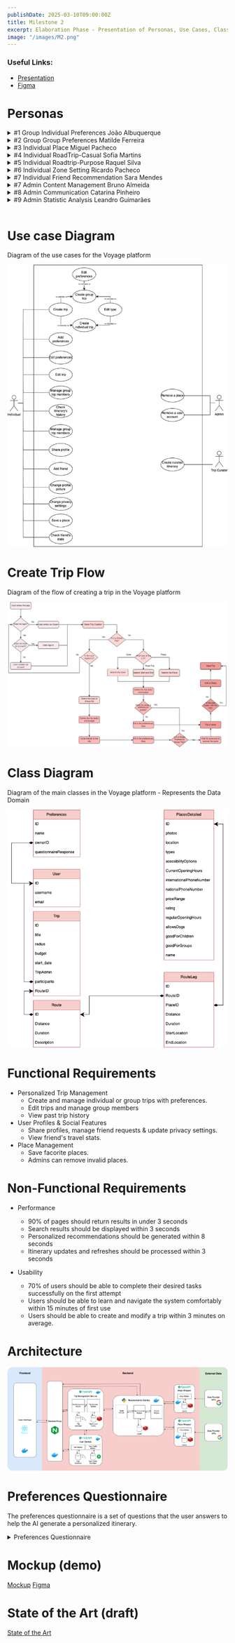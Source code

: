 ```yaml
---
publishDate: 2025-03-10T09:00:00Z
title: Milestone 2
excerpt: Elaboration Phase - Presentation of Personas, Use Cases, Class Diagram, and Architecture.
image: "/images/M2.png"
---
```


### Useful Links:

- [Presentation](https://drive.google.com/file/d/1plgbnc8DaWzjHlrfocGRSW__fq-W4DrG/view?usp=sharing)
- [Figma](https://www.figma.com/design/Pc6ESlfAh6nQbOFuENQsdX/Voyage-Website?m=auto&t=ds0AqZaAnVbpjPKD-6)

# Personas

<details>
<summary> #1 Group Individual Preferences João Albuquerque </summary>


- Age: **23**
- Gender: **Male**
- Occupation: **Freelance photographer**
- Interests: **Photography, Local culture, traditions and documentary photography**
- Technology Literacy: **Medium-High**
- Motivation:
    - He wants plan a group trip where he and his friends have different interests and want (cimplete)

### **Scenario**

João Albuquerque, a 23-year-old freelance photographer, is passionate about capturing the essence of local cultures and traditions. For his next adventure, he is planning a group trip with friends, but organizing it proves challenging as everyone has different interests. As the trip organizer, João needs a tool that can merge these diverse preferences into a well-balanced itinerary while still allowing him time to focus on his photography.

Using an intuitive, AI-powered platform, Voyage, João wants to begins setting up the trip by logging in and starting the creation of a trip in the application. After starting the creation process João selects Group trip and after the “Combined Group Preferences” option he continues to fill in the trip specifications. After that João sends the invite for this group trip to the friends in his friends list. With this João fills in his preference forms and his friends receive one too.

Once all responses are gathered, the AI processes the data and generates an itinerary that accommodates a variety of activities, ensuring that each person’s interests are represented fairly. The itinerary remains flexible, allowing the group to review, modify, and even vote on activities before finalizing the plan.

### **User Stories**

**1. As a photographer, I want an itinerary that includes visually stunning locations so that I can capture high-quality documentary photography.**

**Acceptance Criteria:**

- After filling the preferences forms the system suggests locations according to preferences.

**2. As a trip organizer, I want an easy way to collect my friends’ travel preferences so that I can create an itinerary that satisfies everyone.**

**Acceptance Criteria:**

- The system allows the trip organizer to add friends to a trip.
- The system allows the trip organizer to create a group trip with friends.
- The system sends preference forms to invited friends.
- The AI processes and balances different interests.
- The itinerary updates dynamically based on the group’s input.

**3. As a traveler in a diverse group, I want the itinerary to balance different types of activities so that everyone has an enjoyable experience.**

**Acceptance Criteria:**

- The system **ensures fair distribution** of activities among different interest groups.

**4. As a medium-high tech user, I want an intuitive and adaptive AI system that refines recommendations based on real-time feedback so that I don’t have to spend too much time adjusting the itinerary manually.**

**Acceptance Criteria:**

- After creating a trip the user must be able to edit it by removing or moving itinerary slots freely
- User can recreate the itinerary

</details>

<details>
<summary> #2 Group Group Preferences Matilde Ferreira </summary>


- Age: **19**
- Gender: **Female**
- Occupation: **Student**
- Interests: **Medicine, Biology, Partying**
- Technology Literacy: **Medium**
- Motivation:
    - She wants to plan a group trip with her friends were they all want to do the same thing

**Scenario:**

Matilde Ferreira is a 19-year-old student passionate about medicine and biology, but she also loves socializing and partying with her friends. She has a small group of friends that share the same interests and wants to organize a trip to Punta Cana where everyone has fun and enjoys the same beach activities.

After logging in Voyage App, she clicks on “create new trip”. In the trip creation phase, after choosing the type of trip and place to go, she picks select the group trip option. Then, she invites her friends. Additionally, she selects the singular group preferences, followed by other trip preferences.

After creating the trip, she wants to be able to make some changes with the help of her friends. Therefore, she goes to her profile to the itineraries section. There, she and her friends can make their changes. If they think that a previous itinerary version was better, they can easily access its history.

**User Stories**

**1. As a student who want the create, I want an easy way to create a group trip itinerary so that my friends and I can plan a trip.**

**Acceptance Criteria:**

- The system allows the user to create a new trip itinerary.
- The user can invite friends to collaborate on the itinerary.
- Users can add, remove, or rearrange activities easily.

**2. As a person with medium technology literacy, I want an intuitive app that allows me create group itineraries adapted to certain preferences effortlessly so that I don’t feel overwhelmed by complicated interfaces.**

**Acceptance Criteria:**

- The interface is simple and easy to navigate.
- The process of the system getting to know the group preferences should me smooth.

**3. As Matilde, I want to edit an existing itinerary so that I can make adjustments and update plans with my friends.**

**Acceptance Criteria:**

- The user can access the list of created itineraries from their profile.
- The user can select an itinerary and enter an editing mode.
- The user can add, remove, or modify activities, dates, and preferences.
- Changes are saved and updated in real-time for all group members.
- The system notifies group members when changes are made.

**4. As Matilde, I want to access the history of my itinerary so that I can revert to a previous version if needed.**

**Acceptance Criteria:**

- The user can access the itinerary history from the “Itineraries” section.
- The system displays a list of previous versions with timestamps.
- The user can preview a previous version before reverting.
- The user can restore a past version, making it the active itinerary.
- The system saves the current version before restoring an older one.

</details>

<details>
<summary> #3 Individual  Place Miguel Pacheco </summary>


- Age: **34**
- Gender: **Male**
- Occupation: **Lawyer**
- Interests: **Justice, Politics, Football,**
- Technology Literacy: Medium-High
- Motivation:
    - He is overwhelmed by his work and he wants to take a break from it, so he looks for a fast and simple way to plan a couple days of vacation.
    - Wants to visit specific monuments and wants to create an itinerary with them in it

### Scenario

Due to his work load in the past few days, Miguel is taking a few days off to clear his mind and spirit. He is looking for a fast way to plan a reasonable trip to Veneza, without the need of an agency, for that h’e encounters, upon searching for planning platforms, Voyage, then he proceeds to open the landing page he Logs in, after choosing to create an account, he clicks on a button to begin the process of creating a trip, between the choices available he chooses a “Place Trip” option, passing to the next phase of the creation he selects the Place, by selecting or typing a location into the search bar, then he inserts the budget that he wishes for the trip, after filling a small forms related to the intention and preferences of the trip, he is redirected to a page where he can evaluates and chooses, if he has friends added to his profile, some similar trip that his friends have done. After it, the platform suggests a final trip based on the questions and, if selected, his friends.

### User Stories

- As a person who seeks to travel alone to a certain place, i want to have a full descriptive plan of my trip so that i can take less time planning a mindless trip but with some content
    - **Acceptance Criteria**
        - The user is able to create a fully descriptive plan, around a place that he chooses
        - Optimized trip based on features like weather and transit
        - A plan that satisfies some related interests of the forms filled by the user

</details>

<details>
<summary> #4 Individual RoadTrip-Casual Sofia Martins </summary>

- Age: 32
- Gender: Female
- Occupation: **School Bus Driver**
- Interests: **Local Cuisine, Photography**
- Technology Literacy: Medium
- Motivation:
    - As a marketing specialist who frequently travels by car for business meetings, Sofia often finds herself with extra time between appointments or on her way back home. She would appreciate a planning solution that suggests convenient and interesting stops along her route without significantly extending her travel time. Her focus is on discovering local cuisine and capturing scenic photos to make the most of her trips.
    - Since Sofia is not familiar with the suburban areas between her usual routes, she is searching for a solution that helps her uncover hidden gems effortlessly.

### Scenario

Sofia, returning home from a business meeting by car, decides to make the most of her journey by exploring some interesting stops along the way. She accesses the platform, and after reaching the landing page, she logs in (or creates an account if necessary). On the main page, she clicks the button to create a new trip and selects the “Road-Trip” option. In the next step, she inputs her current location as the origin and home as the destination. She specifies a budget and a modest deviation range, aiming not to stray too far off her route. After submitting her preferences, she waits for the platform to generate convenient stop suggestions that include local dining spots and scenic viewpoints for quick photo opportunities.

### User Stories

- **As a frequent traveler returning from business trips, I want to find convenient and interesting stops along my route so that I can make the most of my extra time without significantly extending my journey**
    - **Acceptance Criteria**
        - The user is able to create a fully descriptive plan, following the path of the trip
        - Optimized roadtrip based on features like weather and transit
        - A plan that satisfies some related interests of the forms filled by the user
- **As a budget-conscious professional, I want to manage the range of deviation from my original route so that I can keep track of additional costs and travel time**
    - **Acceptance Criteria**
        - The places selected have to be within the selected range
        - The plan should display the difference in kilometers and estimated costs between the original path and the suggested route

</details>
<details>
<summary> #5 Individual  Roadtrip-Purpose Raquel Silva </summary>


- Age: 22
- Gender: Female
- Occupation: **University Student**
- Interests: **Art, Beach Volleyball, Swimming**
- Technology Literacy: High
- Motivation:
    - With the overwhelming pressure of the approaching deadline to choose her Master's degree, she wants to take a solo road trip along the Portuguese coast to relieve stress.
    - She needs a budget-friendly travel plan that aligns with her interests in
    - She wants an app that quickly generates a personalized itinerary with stops at relevant places along the coast.

## Scenario

Raquel Silva is a **22-year-old university student** who is struggling to decide on her Master's degree as the deadline approaches. The stress of this decision is becoming overwhelming, so she wants to **take a solo road trip along the Portuguese coast** to clear her mind.

She then enters the website, chooses to create an account and login. She then starts a new trip, and when faced with the three different types of trips offered, she clicks the roadtrip option.  At this point she will select when and where her RoadTrip starts and ends, fill in her preferences profile and choose her bugdet.

## User Stories:

**As a solo traveler,**

**I want the app to generate a personalized coastal itinerary so that I can explore locations that match my interests without extensive research.**

**Acceptance Criteria:**

- The system allows the user to input travel dates and interests.
- The app generates an optimized coastal route with suggested stops.
- Each stop includes descriptions, costs, and recommendations.
- The user can customize the itinerary by adding or removing stops.

**As a budget-conscious student, I want the app to suggest the most affordable options for transportation, accommodation, and activities so that I can stay within my budget.**

**Acceptance Criteria:**

- The user can input a maximum budget.
- The system recommends low-cost transportation options (e.g., buses, trains).
- Affordable accommodations such as hostels and budget hotels are suggested.
- Activity suggestions prioritize free or low-cost experiences.


</details>
<details>
<summary> #6 Individual  Zone Setting Ricardo Pacheco </summary>


- Age: 27
- Gender: Male
- Occupation: **Sales Executive**
- Interests: **Books, Ancient History, Climbing**
- Technology Literacy: High
- Motivation:
    - Ricardo is on a short business trip in a city he is unfamiliar with. His meeting ends earlier than expected, leaving him with **5 hours before his train departs**. Instead of waiting idly at the station, he wants to **explore the city without going too far from his departure point**.

Scenario

Ricardo Leal, a **27-year-old Sales Executive**, is on a short business trip in a city he is unfamiliar with. His meeting ends earlier than expected, leaving him with **5 hours before his train departs**. Instead of waiting idly at the station, he wants to **explore the city without going too far from his departure point**.

Ricardo will open the Voyage App and enter as a guest. Since he entered without an account he can only select the button to create a solo trip. He then selects the Zone trip option and using the interactive map selects the center as well as the radius he wants. He then proceeds to fill in his preference profile and gets an itinerary generated for him.

User Stories:

**As a traveler with limited time, I want to:**

1. **Define an exploration zone** by setting a radius , so that I can explore within a manageable distance.
    1. Define a radius in the map
2. **Receive activity suggestions** tailored to my interests, so that I can make the most of my available time.
    1. Make the recommendations be within bounds
3. **Ensure that my itinerary aligns with my schedule**, so that I don’t risk missing my departure.
    1. Define a start and finish time
    2. Take into account the time certain attractions may take

</details>

<details>
<summary> #7 Individual  Friend Recommendation Sara Mendes </summary>

- Age: 25
- Gender: Female
- Occupation: **Waitress**
- Interests: **Museums, Animals, Theater**
- Technology Literacy: Medium
- Motivation:
    - Sara being an indecisive person, she has some difficult time searching for places to visit on her free time or vacations, therefore she looks for similar trips that her friends have done.
    - Want to visit the same place as a friend because of his positive feedback of a trip he did and i wanna do the same

### **Scenario**

Sara Mendes is a **25-year-old waitress** who enjoys museums, animals, and theater, but she finds it difficult to choose destinations for her trips. Instead of browsing endless lists of recommendations, she prefers to **visit places her friends have already been to and highly rated**. She wants an app that suggests trips based on her friends’ past experiences, allowing her to **filter recommendations** based on similarities to her own interests. Since she has **medium technology literacy**, she needs a simple and intuitive interface that helps her discover **friend-based travel recommendations** without much effort.

### User Stories

**1. As an indecisive traveler, I want to see trips my friends have taken so that I can choose a destination more easily. (I’m going to be fully honest, I don’t think we should promise this; This is something we can do with a feed (which we said we weren’t going to do) or with the pinned fav trips in a user profile (which i think is better))**

**Acceptance Criteria:**

- The system suggests destinations based on **friends’ past trips**.
- Users can view **friends’ ratings, reviews, and experiences**.
- The interface is **simple** and requires minimal input from Sara.

**Acceptance Criteria 2:**

- As a User I go to my friend’s list and select a profile
- In the profile of a friend i can see their favorite trips using the app
- Clicking it I can tell the app that i would also like to do this trip myself

**2. As someone who enjoys social validation, I want to filter friend-based recommendations by similarity to my interests so that I only see relevant suggestions. (Didn’t like this User Story)**

**Acceptance Criteria:**

- Users can apply filters based on **trip type (e.g., cultural, nature, entertainment, etc.)**.
- The AI recommends trips where the **friend’s preferences overlap with Sara’s interests**.
- The system provides a **match percentage** (e.g., “This trip matches 85% of your interests”). (Very nice idea)

**3. As a person with medium technology literacy, I want an easy way to save and compare trips so that I can make a decision later. (Can improve User Story but i think the core is nice)**

**Acceptance Criteria:**

- The system allows **saving** trips.
- Users can **compare multiple trips** side by side.
- The app provides **a simple summary of each trip**, highlighting key experiences.

</details>
<details>
<summary> #7 Admin Content Management Bruno Almeida </summary>

- Age: 38
- Gender: Male
- Occupation: **Online Business Manager**
- Interests: **Movies, Motorized Sports, PaddleEnrique**
- Technology Literacy: Very High
- Motivation:
    - Bruno being the manager of online platforms he expects that the information, and the elements of a recommendations system, or content systems are accurate and truthful, therefore he looks for facilitated management functionalities in the platforms that he operates on.

</details>
<details>
<summary> #8 Admin Communication  Catarina Pinheiro </summary>

- Age: 34
- Gender: Male
- Occupation: **Remote HR Manager**
- Interests: **Classic Music, Flora Enthusiast**
- Technology Literacy: Very High
- Motivation:
    - Catarina being a person that deals with people on the daily basis she is looking for a new freelance job on an online platform. She looks for a platform that enables her to talk smoothly with the users of the platform, as well as enabling her to manage the user permissions to prevent harmful actions or to simply have a more thorough control over them.

</details>
<details>
<summary> #9 Admin Statistic Analysis  Leandro Guimarães </summary>

- Age: 52
- Gender: Male
- Occupation: **Data Science Specialist, AI Monitoring Specialist**
- Interests: **Puzzles, Triathlon**
- Technology Literacy: Very High
- Motivation:
    - Leandro is searching for a more light work since he already has his PPR done. On his previous companies he worked on platforms that enable him to asses the performance of the recommendations agents and content requisition and what is the targeted public. As well as the tendencies of visited and generated places by the platform, this is important for him to have a complete notion of what can be improved on the platform.

 </details>
 </br>

# Use case Diagram

Diagram of the use cases for the Voyage platform

![Use Case Diagram](../../assets/images/use-case-diagram.png)

# Create Trip Flow

Diagram of the flow of creating a trip in the Voyage platform

![Use Case Diagram](../../assets/images/tripflow.png)

# Class Diagram

Diagram of the main classes in the Voyage platform - Represents the Data Domain

![Class Diagram](../../assets/images/classdiagram.png)

# Functional Requirements

- Personalized Trip Management
  - Create and manage individual or group trips with preferences.
  - Edit trips and manage group members
  - View past trip history
- User Profiles & Social Features
  - Share profiles, manage friend requests & update privacy settings.
  - View friend's travel stats.
- Place Management
  - Save facorite places.
  - Admins can remove invalid places.

# Non-Functional Requirements
- Performance
  - 90% of pages should return results in under 3 seconds
  - Search results should be displayed within 3 seconds
  - Personalized recommendations should be generated within 8 seconds
  - Itinerary updates and refreshes should be processed within 3 seconds

- Usability
  - 70% of users should be able to complete their desired tasks successfully on the first attempt
  - Users should be able to learn and navigate the system comfortably within 15 minutes of first use
  - Users should be able to create and modify a trip within 3 minutes on average.

# Architecture

![Architecture](../../assets/images/architecture.png)


# Preferences Questionnaire

The preferences questionnaire is a set of questions that the user answers to help the AI generate a personalized itinerary.

<details>
<summary>Preferences Questionnaire</summary>
- How interested are you in experiencing local culture on this trip?
 (e.g., museums, historical sites, art galleries, cultural performances)


- How much do you want to include outdoor activities during this trip?
 (e.g., hiking, biking, exploring nature parks)


- What type of experience are you looking for on this trip?


  - Mostly relaxing (beach resorts, spas, slow-paced activities)
  - Mostly adventurous (exploring, extreme sports, active experiences)
  - A mix of both
- How important is food in your travel experience for this trip?
 (e.g., trying local cuisine, street food, fine dining, food tours)


- Are you looking to meet new people during this trip?
 (e.g., group tours, social events, nightlife, staying in hostels)


- Do you plan to do any shopping during your trip? (e.g., markets, boutiques, souvenirs)


- Would you rather visit popular tourist landmarks or explore hidden, off-the-beaten-path places on this trip?


- For this trip, are you more interested in exploring cities or nature-filled destinations?


- Are you okay with visiting places during peak tourist times, or would you prefer quieter, less crowded experiences?


- Do you plan to experience the nightlife during this trip? (e.g., bars, clubs, live music, cultural night events)


- Will you be comfortable using public transportation at your destination? (e.g., buses, trains, subways)


- Would you prefer to explore your destination mostly on foot, or will you rely on transportation to get around?

</details>

# Mockup (demo)
[Mockup](https://drive.google.com/file/d/15SS8WiA-dhiUL8yBCIakwMj5Pq5gxnH4/view?usp=sharing)
[Figma](https://www.figma.com/design/Pc6ESlfAh6nQbOFuENQsdX/Voyage-Website?m=auto&t=ds0AqZaAnVbpjPKD-6)

# State of the Art (draft)

[State of the Art](https://docs.google.com/document/d/1cUOr5KdirTv1Zb9bfRAtHXTnKvO5XbwWiUXL-FxHrfI/edit?usp=sharing)
